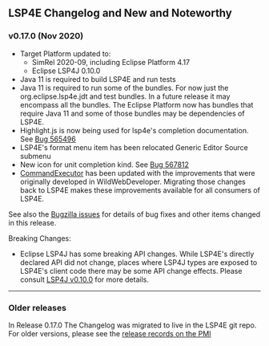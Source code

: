 ## LSP4E Changelog and New and Noteworthy

### v0.17.0 (Nov 2020)

* Target Platform updated to:
    * SimRel 2020-09, including Eclipse Platform 4.17
    * Eclipse LSP4J 0.10.0
* Java 11 is required to build LSP4E and run tests
* Java 11 is required to run some of the bundles. For now just the org.eclipse.lsp4e.jdt and test bundles. In a future release it may encompass all the bundles. The Eclipse Platform now has bundles that require Java 11 and some of those bundles may be dependencies of LSP4E.
* Highlight.js is now being used for lsp4e's completion documentation. See [Bug 565496](https://bugs.eclipse.org/bugs/show_bug.cgi?id=565496)
* LSP4E's format menu item has been relocated Generic Editor Source submenu
* New icon for unit completion kind. See [Bug 567812 ](https://bugs.eclipse.org/bugs/show_bug.cgi?id=567812)
* [CommandExecutor](org.eclipse.lsp4e/src/org/eclipse/lsp4e/command/CommandExecutor.java) has been updated with the improvements that were originally developed in WildWebDeveloper. Migrating those changes back to LSP4E makes these improvements available for all consumers of LSP4E.

See also the [Bugzilla issues](https://bugs.eclipse.org/bugs/buglist.cgi?product=lsp4e&target_milestone=0.17.0) for details of bug fixes and other items changed in this release.

Breaking Changes:

* Eclipse LSP4J has some breaking API changes. While LSP4E's directly declared API did not change,
  places where LSP4J types are exposed to LSP4E's client code there may be some API change effects.
  Please consult [LSP4J v0.10.0](https://github.com/eclipse/lsp4j/releases/tag/v0.10.0) for more
  details.

---

### Older releases

In Release 0.17.0 The Changelog was migrated to live in the LSP4E git repo. For older
versions, please see the [release records on the PMI](https://projects.eclipse.org/projects/technology.lsp4e)